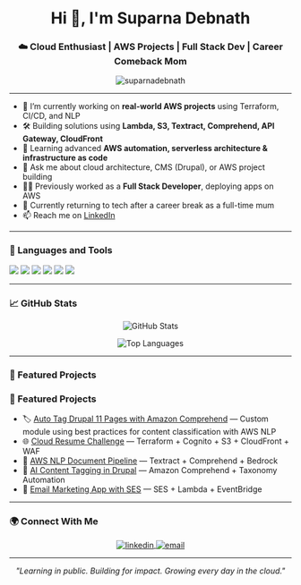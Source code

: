 <h1 align="center">Hi 👋, I'm Suparna Debnath</h1>
<h3 align="center">☁️ Cloud Enthusiast | AWS Projects | Full Stack Dev | Career Comeback Mom</h3>

<p align="center">
  <img src="https://komarev.com/ghpvc/?username=suparnad&label=Profile%20views&color=0e75b6&style=flat" alt="suparnadebnath" />
</p>

---

- 🔭 I’m currently working on **real-world AWS projects** using Terraform, CI/CD, and NLP
- 🛠️ Building solutions using **Lambda, S3, Textract, Comprehend, API Gateway, CloudFront**
- 🧠 Learning advanced **AWS automation, serverless architecture & infrastructure as code**
- 💬 Ask me about cloud architecture, CMS (Drupal), or AWS project building
- 👩‍💻 Previously worked as a **Full Stack Developer**, deploying apps on AWS
- 👶 Currently returning to tech after a career break as a full-time mum
- 📫 Reach me on [LinkedIn](https://www.linkedin.com/in/suparnad/)

---

### 🧰 Languages and Tools

<p align="left">
  <img src="https://img.shields.io/badge/AWS-FF9900?style=for-the-badge&logo=amazonaws&logoColor=white"/>
  <img src="https://img.shields.io/badge/Terraform-5C4EE5?style=for-the-badge&logo=terraform&logoColor=white"/>
  <img src="https://img.shields.io/badge/GitHub%20Actions-2088FF?style=for-the-badge&logo=github-actions&logoColor=white"/>
  <img src="https://img.shields.io/badge/Drupal-0678BE?style=for-the-badge&logo=drupal&logoColor=white"/>
  <img src="https://img.shields.io/badge/Python-3776AB?style=for-the-badge&logo=python&logoColor=white"/>
  <img src="https://img.shields.io/badge/Bash-121011?style=for-the-badge&logo=gnubash&logoColor=white"/>
</p>

---

### 📈 GitHub Stats

<p align="center">
  <img src="https://github-readme-stats.vercel.app/api?username=suparnad&show_icons=true&theme=default" alt="GitHub Stats" />
</p>

<p align="center">
  <img src="https://github-readme-stats.vercel.app/api/top-langs/?username=suparnad&layout=compact" alt="Top Languages" />
</p>

---

### 📝 Featured Projects

### 📝 Featured Projects

- 🏷️ [Auto Tag Drupal 11 Pages with Amazon Comprehend](https://github.com/suparnad/drupal11-auto-tag-comprehend) — Custom module using best practices for content classification with AWS NLP
- 🌐 [Cloud Resume Challenge](https://github.com/suparnad/cloud-resume-challenge) — Terraform + Cognito + S3 + CloudFront + WAF  
- 🧾 [AWS NLP Document Pipeline](https://github.com/suparnad/aws-nlp-document-ingest) — Textract + Comprehend + Bedrock  
- 🧠 [AI Content Tagging in Drupal](https://github.com/suparnad/drupal-ai-content-tagger) — Amazon Comprehend + Taxonomy Automation  
- 📧 [Email Marketing App with SES](https://github.com/suparnad/terraform-email-marketing-app) — SES + Lambda + EventBridge


---

### 🌍 Connect With Me

<p align="center">
  <a href="https://www.linkedin.com/in/suparnad/" target="blank">
    <img align="center" src="https://img.shields.io/badge/LinkedIn-blue?style=flat&logo=linkedin" alt="linkedin"/>
  </a>
  <a href="mailto:suparnad@icloud.com" target="blank">
    <img align="center" src="https://img.shields.io/badge/Email-red?style=flat&logo=gmail" alt="email"/>
  </a>
</p>

---

<p align="center">
  <i>"Learning in public. Building for impact. Growing every day in the cloud."</i>
</p>
